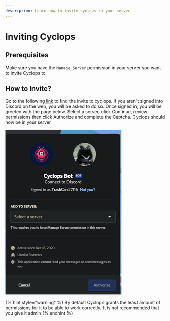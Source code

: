 ```yaml
---
description: Learn how to invite cyclops to your server
---
```


# Inviting Cyclops

## Prerequisites

Make sure you have the `Manage_Server` permission in your server you want to invite Cyclops to

## How to Invite?

Go to the following[ link](https://discord.com/api/oauth2/authorize?client_id=789586602133159936&permissions=0&redirect_uri=https%3A%2F%2Fdiscord.com%2Fapi%2Foauth2%2Fauthorize%3Fclient_id%3D789586602133159936%26permissions%3D0%26scope%3Dbot&scope=bot) to find the invite to cyclops. If you aren't signed into Discord on the web, you will be asked to do so. Once signed in, you will be greeted with the page below. Select a server, click Continue, review permissions then click Authorize and complete the Captcha. Cyclops should now be in your server

![it should look similar to this](../.gitbook/assets/screenshot-2021-02-18-003817.png)

{% hint style="warning" %}
By default Cyclops grants the least amount of permissions for it to be able to work correctly. It is not recommended that you give it admin
{% endhint %}



